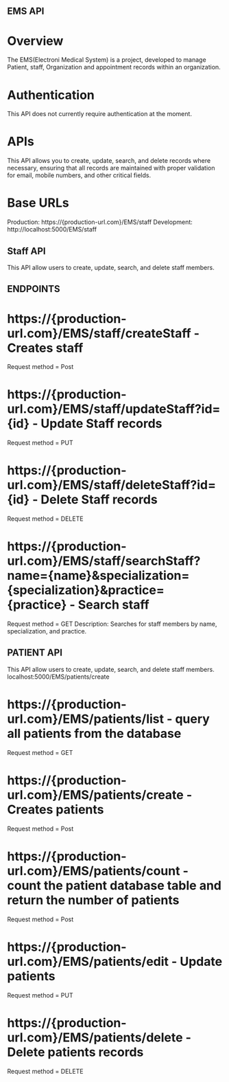 ## EMS API

# Overview

The EMS(Electroni Medical System) is a  project, developed to manage Patient, staff, Organization and appointment records within an organization.

# Authentication
This API does not currently require authentication at the moment. 

# APIs
This API allows you to create, update, search, and delete records where necessary, ensuring that all records are maintained with proper 
validation for email, mobile numbers, and other critical fields.


# Base URLs
Production: https://{production-url.com}/EMS/staff
Development: http://localhost:5000/EMS/staff


## Staff API
This API allow users to create, update, search, and delete staff members.

## ENDPOINTS
# https://{production-url.com}/EMS/staff/createStaff - Creates staff
 Request method = Post 

# https://{production-url.com}/EMS/staff/updateStaff?id={id} - Update Staff records 
 Request method = PUT

# https://{production-url.com}/EMS/staff/deleteStaff?id={id} - Delete Staff records 
 Request method = DELETE
 
# https://{production-url.com}/EMS/staff/searchStaff?name={name}&specialization={specialization}&practice={practice} - Search staff
 Request method = GET
 Description: Searches for staff members by name, specialization, and practice. 



## PATIENT API
This API allow users to create, update, search, and delete staff members.
localhost:5000/EMS/patients/create


# https://{production-url.com}/EMS/patients/list - query all patients from the database
 Request method = GET 

# https://{production-url.com}/EMS/patients/create - Creates patients
  Request method = Post 

# https://{production-url.com}/EMS/patients/count - count the patient database table and return the number of patients
  Request method = Post

# https://{production-url.com}/EMS/patients/edit - Update patients
  Request method = PUT

# https://{production-url.com}/EMS/patients/delete - Delete  patients records
  Request method = DELETE   


